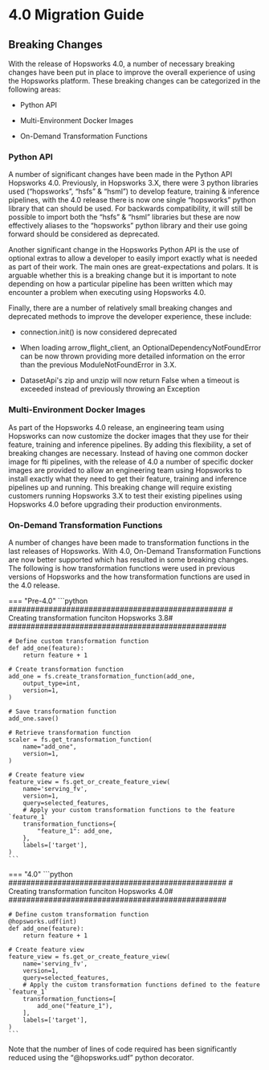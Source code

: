 # 4.0 Migration Guide

## Breaking Changes

With the release of Hopsworks 4.0, a number of necessary breaking 
changes have been put in place to improve the overall experience of 
using the Hopsworks platform. These breaking changes can be categorized 
in the following areas:

- Python API

- Multi-Environment Docker Images

- On-Demand Transformation Functions

### Python API

A number of significant changes have been made in the Python API 
Hopsworks 4.0. Previously, in Hopsworks 3.X, there were 3 python 
libraries used (“hopsworks”, “hsfs” & “hsml”) to develop feature, 
training & inference pipelines, with the 4.0 release there is now 
one single “hopsworks” python library that can should be used. For 
backwards compatibility, it will still be possible to import both 
the “hsfs” & “hsml” libraries but these are now effectively aliases 
to the “hopsworks” python library and their use going forward should 
be considered as deprecated.

Another significant change in the Hopsworks Python API is the use of 
optional extras to allow a developer to easily import exactly what is 
needed as part of their work. The main ones are great-expectations and 
polars. It is arguable whether this is a breaking change but it is 
important to note depending on how a particular pipeline has been 
written which may encounter a problem when executing using Hopsworks 
4.0.

Finally, there are a number of relatively small breaking changes and 
deprecated methods to improve the developer experience, these include:

- connection.init() is now considered deprecated

- When loading arrow_flight_client, an OptionalDependencyNotFoundError can be now thrown providing more detailed information on the error than the previous ModuleNotFoundError in 3.X.

- DatasetApi's zip and unzip will now return False when a timeout is exceeded instead of previously throwing an Exception


### Multi-Environment Docker Images

As part of the Hopsworks 4.0 release, an engineering team using 
Hopsworks can now customize the docker images that they use for their 
feature, training and inference pipelines. By adding this flexibility, 
a set of breaking changes are necessary. Instead of having one common 
docker image for fti pipelines, with the release of 4.0 a number of 
specific docker images are provided to allow an engineering team using 
Hopsworks to install exactly what they need to get their feature, 
training and inference pipelines up and running. This breaking change 
will require existing customers running Hopsworks 3.X to test their 
existing pipelines using Hopsworks 4.0 before upgrading their 
production environments.


### On-Demand Transformation Functions

A number of changes have been made to transformation functions in the 
last releases of Hopsworks. With 4.0, On-Demand Transformation Functions 
are now better supported which has resulted in some breaking changes. 
The following is how transformation functions were used in previous
versions of Hopsworks and the how transformation functions are used
in the 4.0 release.


=== "Pre-4.0"
    ```python
	#################################################
	# Creating transformation funciton Hopsworks 3.8#
	#################################################

	# Define custom transformation function
	def add_one(feature):
		return feature + 1

	# Create transformation function
	add_one = fs.create_transformation_function(add_one, 
		output_type=int,
        version=1,
    )

	# Save transformation function
	add_one.save()

	# Retrieve transformation function
	scaler = fs.get_transformation_function(
		name="add_one",
		version=1,
	)

	# Create feature view
	feature_view = fs.get_or_create_feature_view(
		name='serving_fv',
		version=1,
		query=selected_features,
		# Apply your custom transformation functions to the feature `feature_1`
		transformation_functions={
			"feature_1": add_one,
		},
		labels=['target'],
	)
    ```

=== "4.0"
    ```python
	#################################################
	# Creating transformation funciton Hopsworks 4.0#
	#################################################

	# Define custom transformation function
	@hopsworks.udf(int)
	def add_one(feature):
		return feature + 1

	# Create feature view
	feature_view = fs.get_or_create_feature_view(
		name='serving_fv',
		version=1,
		query=selected_features,
		# Apply the custom transformation functions defined to the feature `feature_1` 
		transformation_functions=[
			add_one("feature_1"),
		],
		labels=['target'],
	)
    ```

Note that the number of lines of code required has been significantly 
reduced using the “@hopsworks.udf” python decorator.
